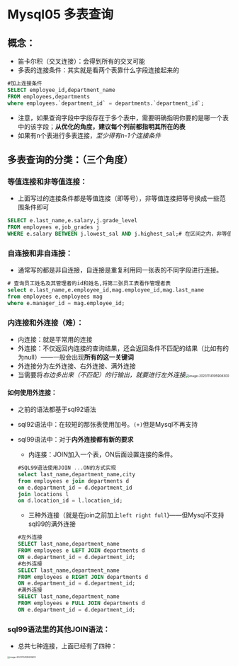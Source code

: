 # Mysql05 多表查询

## 概念：

- 笛卡尔积（交叉连接）：会得到所有的交叉可能
- 多表的连接条件：其实就是看两个表靠什么字段连接起来的

```sql
#加上连接条件
SELECT employee_id,department_name
FROM employees,departments
where employees.`department_id` = departments.`department_id`;
```



- 注意，如果查询字段中字段存在于多个表中，需要明确指明你要的是哪一个表中的该字段；**从优化的角度，建议每个列前都指明其所在的表**
- 如果有n个表进行多表连接，*至少得有n-1个连接条件*

## 多表查询的分类：（三个角度）

### 等值连接和非等值连接：

- 上面写过的连接条件都是等值连接（即等号），非等值连接把等号换成一些范围条件即可

```sql
SELECT e.last_name,e.salary,j.grade_level
FROM employees e,job_grades j
WHERE e.salary BETWEEN j.lowest_sal AND j.highest_sal;# 在区间之内，非等值连接
```

### 自连接和非自连接：

- 通常写的都是非自连接，自连接是重复利用同一张表的不同字段进行连接。

```sql
# 查询员工姓名及其管理者的id和姓名,将第二张员工表看作管理者表
select e.last_name,e.employee_id,mag.employee_id,mag.last_name
from employees e,employees mag
where e.manager_id = mag.employee_id;
```

### 内连接和外连接（难）：

- 内连接：就是平常用的连接
- 外连接：不仅返回内连接的查询结果，还会返回条件不匹配的结果（比如有的为null）——一般会出现**所有的这一关键词**
- 外连接分为左外连接、右外连接、满外连接
- 当需要将*右边多出来（不匹配）的行输出，就要进行左外连接*<img src="E:\GitT\Pic\image-20231114195908300.png" alt="image-20231114195908300" style="zoom:50%;" />

#### 如何使用外连接：

- 之前的语法都基于sql92语法

- sql92语法中：在较短的那张表使用加号。`(+)`但是Mysql不再支持

- sql99语法中：对于**内外连接都有新的要求**

  - 内连接：JOIN加入一个表，ON后面设置连接的条件。

  ```sql
  #SQL99语法使用JOIN ...ON的方式实现
  select last_name,department_name,city
  from employees e join departments d
  on e.department_id = d.department_id
  join locations l
  on d.location_id = l.location_id;
  ```

  - 三种外连接（就是在join之前加上`left right full`)——但Mysql不支持sql99的满外连接

  ```sql
  #左外连接
  SELECT last_name,department_name
  FROM employees e LEFT JOIN departments d
  ON e.department_id = d.department_id;
  #右外连接
  SELECT last_name,department_name
  FROM employees e RIGHT JOIN departments d
  ON e.department_id = d.department_id;
  #满外连接
  SELECT last_name,department_name
  FROM employees e FULL JOIN departments d
  ON e.department_id = d.department_id;
  ```

  

### sql99语法里的其他JOIN语法：

- 总共七种连接，上面已经有了四种：

<img src="E:\GitT\Pic\image-20231114195959651.png" alt="image-20231114195959651" style="zoom: 33%;" />

